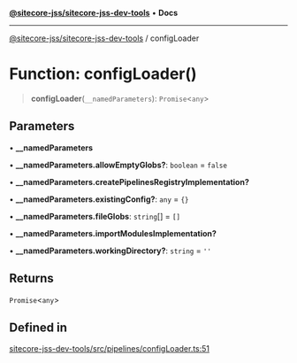 [**@sitecore-jss/sitecore-jss-dev-tools**](../README.md) • **Docs**

***

[@sitecore-jss/sitecore-jss-dev-tools](../README.md) / configLoader

# Function: configLoader()

> **configLoader**(`__namedParameters`): `Promise`\<`any`\>

## Parameters

• **\_\_namedParameters**

• **\_\_namedParameters.allowEmptyGlobs?**: `boolean` = `false`

• **\_\_namedParameters.createPipelinesRegistryImplementation?**

• **\_\_namedParameters.existingConfig?**: `any` = `{}`

• **\_\_namedParameters.fileGlobs**: `string`[] = `[]`

• **\_\_namedParameters.importModulesImplementation?**

• **\_\_namedParameters.workingDirectory?**: `string` = `''`

## Returns

`Promise`\<`any`\>

## Defined in

[sitecore-jss-dev-tools/src/pipelines/configLoader.ts:51](https://github.com/Sitecore/jss/blob/ff400466a8d16483c667d9a837e1247d6192035e/packages/sitecore-jss-dev-tools/src/pipelines/configLoader.ts#L51)
